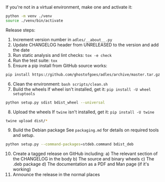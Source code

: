 If you're not in a virtual environment, make one and activate it: 
```bash
python -m venv ./venv
source ./venv/bin/activate
```

Release steps:
1. Increment version number in `adles/__about__.py`
2. Update CHANGELOG header from UNRELEASED to the version and add the date
3. Run static analysis and lint checks: `tox -e check`
4. Run the test suite: `tox`
5. Ensure a pip install from GitHub source works:
```bash
pip install https://github.com/ghostofgoes/adles/archive/master.tar.gz
```
6. Clean the environment: `bash scripts/clean.sh`
7. Build the wheels
If wheel isn't installed, get it: `pip install -U wheel setuptools`
```bash
python setup.py sdist bdist_wheel --universal
```
8. Upload the wheels
If `twine` isn't installed, get it: `pip install -U twine`
```bash
twine upload dist/*
```
9. Build the Debian package
See `packaging.md` for details on required tools and setup.
```bash
python setup.py --command-packages=stdeb.command bdist_deb
```
10. Create a tagged release on GitHub including:
    a) The relevant section of the CHANGELOG in the body
    b) The source and binary wheels
    c) The .deb package
    d) The documentation as a PDF and Man page (if it's working)
11. Announce the release in the normal places

